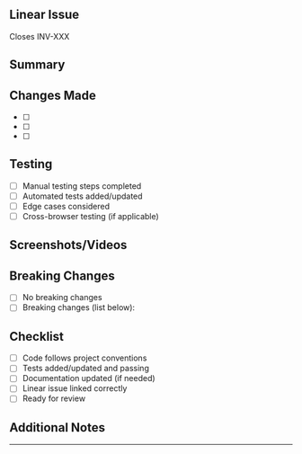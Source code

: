 <!-- 
🚀 PR Template for Linear + GitHub Integration

BRANCH NAMING + PR INTEGRATION:
Your branch should be named: feature/inv-123-description
This allows Linear to auto-link the PR to issue INV-123

INSTRUCTIONS:
1. Ensure your branch name contains the Linear issue ID (e.g., feature/inv-123-description)
2. Replace INV-XXX below with the SAME Linear issue ID from your branch name
3. Use "Closes INV-XXX" to auto-close the issue when this PR merges
4. Use "Related to INV-XXX" if this PR only partially addresses the issue
5. Fill out all sections below - delete any that don't apply
6. Add screenshots/videos for UI changes
7. Double-check: branch name and PR template reference the same Linear issue!

BRANCH NAMING EXAMPLES:
✅ feature/inv-123-allow-negative-penalties
✅ bugfix/inv-456-protest-flag-scaling  
✅ tech/inv-789-refactor-scoring-engine
❌ fix-penalties (no Linear ID - won't auto-link)
❌ update-docs (no Linear ID - won't auto-link)

WHY BOTH BRANCH NAME + PR TEMPLATE?
- Branch naming: Auto-detection by Linear (primary method)
- PR template: Manual specification (safety net)
- Together: Bulletproof linking that ensures every PR connects to its Linear issue
-->

## Linear Issue
Closes INV-XXX

<!-- 
LINKING OPTIONS:
- "Closes INV-XXX" → Auto-closes issue when PR merges
- "Fixes INV-XXX" → Same as Closes
- "Resolves INV-XXX" → Same as Closes  
- "Related to INV-XXX" → Links but doesn't auto-close
- Manual link: https://linear.app/yourteam/issue/INV-XXX

IMPORTANT: The INV-XXX here should match the Linear ID in your branch name!
-->

## Summary
<!-- Brief description of what this PR accomplishes -->

## Changes Made
<!-- Detailed list of changes - be specific -->
- [ ] 
- [ ] 
- [ ] 

## Testing
<!-- How did you test these changes? -->
- [ ] Manual testing steps completed
- [ ] Automated tests added/updated
- [ ] Edge cases considered
- [ ] Cross-browser testing (if applicable)

## Screenshots/Videos
<!-- For UI changes, add before/after images or demo videos -->

## Breaking Changes
<!-- List any breaking changes and migration steps -->
- [ ] No breaking changes
- [ ] Breaking changes (list below):

## Checklist
- [ ] Code follows project conventions
- [ ] Tests added/updated and passing
- [ ] Documentation updated (if needed)
- [ ] Linear issue linked correctly
- [ ] Ready for review

## Additional Notes
<!-- Any extra context, concerns, or future considerations -->

---

<!-- 
EXAMPLES:

Example 1 - Feature Implementation:
```
## Linear Issue  
Closes INV-123

## Summary
Implements negative penalty feature flag system allowing race officials to assign negative penalties as "wildcards" for race manipulation.

## Changes Made
- Added `VITE_ALLOW_NEGATIVE_PENALTIES` environment variable support
- Updated penalty validation logic in `src/components/admin/live-race-table/table-rows.jsx`
- Modified UI constraints in race editor components
- Added feature flag configuration to `src/constants/index.js`
- Updated validation messages to be dynamic based on feature state

## Testing
- Tested with flag enabled/disabled in development
- Verified negative penalties work correctly in race calculations
- Confirmed backward compatibility when flag is disabled
- Added validation for edge cases (NaN, extreme negative values)

## Screenshots/Videos
[Screenshot of penalty input accepting -5 points]
[Screenshot of dynamic validation message]
```

Example 2 - Bug Fix:
```
## Linear Issue
Fixes INV-456

## Summary
Resolves critical issue where protest flags weren't scaling properly in OBS detailed views at different resolutions.
a
## Changes Made
- Fixed CSS class application in `leaderboard-overview-row.jsx` 
- Corrected template literal syntax error (unclosed quote)
- Added proper OBS scaling classes for protest flag display
- Updated obs-scaling.css to include protest flag scaling rules

## Testing
- Verified scaling works correctly at 1080p, 1440p, and 4K resolutions
- Tested in OBS Studio with browser source
- Confirmed flags display consistently across all OBS detailed routes
- No regression in non-OBS views

## Screenshots/Videos
[Before: Small protest flags in 4K OBS overlay]
[After: Properly scaled protest flags in 4K OBS overlay]

## Breaking Changes
- [x] No breaking changes
```
-->